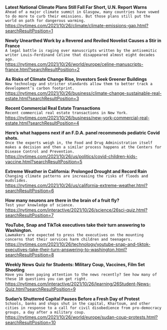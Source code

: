 **Latest National Climate Plans Still Fall Far Short, U.N. Report Warns**\
`Ahead of a major climate summit in Glasgow, many countries have vowed to do more to curb their emissions. But those plans still put the world on path for dangerous warming.`\
https://nytimes.com/2021/10/26/climate/climate-emissions-gap.html?searchResultPosition=1

**Newly Unearthed Work by a Revered and Reviled Novelist Causes a Stir in France**\
`A legal battle is raging over manuscripts written by the antisemitic writer Louis-Ferdinand Céline that disappeared almost eight decades ago.`\
https://nytimes.com/2021/10/26/world/europe/celine-manuscripts-france.html?searchResultPosition=2

**As Risks of Climate Change Rise, Investors Seek Greener Buildings**\
`New technology and stricter standards allow them to better track a development’s carbon footprint.`\
https://nytimes.com/2021/10/26/business/climate-change-sustainable-real-estate.html?searchResultPosition=3

**Recent Commercial Real Estate Transactions**\
`Recent commercial real estate transactions in New York.`\
https://nytimes.com/2021/10/26/business/new-york-commercial-real-estate.html?searchResultPosition=4

**Here’s what happens next if an F.D.A. panel recommends pediatric Covid shots.**\
`Once the experts weigh in, the Food and Drug Administration itself makes a decision and then a similar process happens at the Centers for Disease Control and Prevention.`\
https://nytimes.com/2021/10/26/us/politics/covid-children-kids-vaccine.html?searchResultPosition=5

**Extreme Weather in California: Prolonged Drought and Record Rain**\
`Changing climate patterns are increasing the risks of floods and mudslides.`\
https://nytimes.com/2021/10/26/us/california-extreme-weather.html?searchResultPosition=6

**How many neurons are there in the brain of a fruit fly?**\
`Test your knowledge of science.`\
https://nytimes.com/interactive/2021/10/26/science/26sci-quiz.html?searchResultPosition=7

**YouTube, Snap and TikTok executives take their turn answering to Washington.**\
`Lawmakers are expected to press the executives on the mounting concerns that their services harm children and teenagers.`\
https://nytimes.com/2021/10/26/technology/youtube-snap-and-tiktok-executives-take-their-turn-answering-to-washington.html?searchResultPosition=8

**Weekly News Quiz for Students: Military Coup, Vaccines, Film Set Shooting**\
`Have you been paying attention to the news recently? See how many of these 10 questions you can get right.`\
https://nytimes.com/interactive/2021/10/26/learning/26Student-News-Quiz.html?searchResultPosition=9

**Sudan’s Shuttered Capital Pauses Before a Fresh Day of Protest**\
`Schools, banks and shops shut in the capital, Khartoum, and other cities in response to a call for civil disobedience from pro-democracy groups, a day after a military coup.`\
https://nytimes.com/2021/10/26/world/europe/sudan-coup-protests.html?searchResultPosition=10

